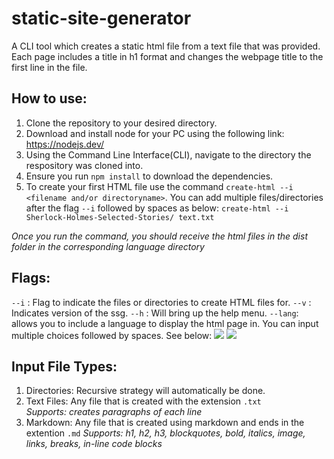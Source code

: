 # static-site-generator
A CLI tool which creates a static html file from a text file that was provided. Each page includes a title in h1 format and changes the webpage title to the first line in the file. 

## How to use:
1. Clone the repository to your desired directory.
2. Download and install node for your PC using the following link: https://nodejs.dev/
3. Using the Command Line Interface(CLI), navigate to the directory the respository was cloned into.
4. Ensure you run ``npm install`` to download the dependencies.  
5. To create your first HTML file use the command ```create-html --i <filename and/or directoryname>```. You can add multiple files/directories after the flag `--i` followed by spaces as below:
    `create-html --i Sherlock-Holmes-Selected-Stories/ text.txt`

_Once you run the command, you should receive the html files in the dist folder in the corresponding language directory_

## Flags:
`--i` : Flag to indicate the files or directories to create HTML files for.
`--v` : Indicates version of the ssg.
`--h` : Will bring up the help menu.
`--lang`: allows you to include a language to display the html page in. You can input multiple choices followed by spaces. See below:
    ![](https://i.imgur.com/RZoad46.png)
    ![](https://i.imgur.com/AstdjnR.png)

## Input File Types: 
1. Directories: Recursive strategy will automatically be done.
2. Text Files: Any file that is created with the extension `.txt`   
    _Supports: creates paragraphs of each line_
3. Markdown: Any file that is created using markdown and ends in the extention `.md`
    _Supports: h1, h2, h3, blockquotes, bold, italics, image, links, breaks, in-line code blocks_

